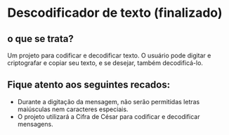 # Descodificador de texto (finalizado)
## o que se trata?
Um projeto para codificar e decodificar texto. O usuário pode digitar e criptografar e copiar seu texto, e se desejar, também decodificá-lo.
## Fique atento aos seguintes recados:
- Durante a digitação da mensagem, não serão permitidas letras maiúsculas nem caracteres especiais.
- O projeto utilizará a Cifra de César para codificar e decodificar mensagens.
